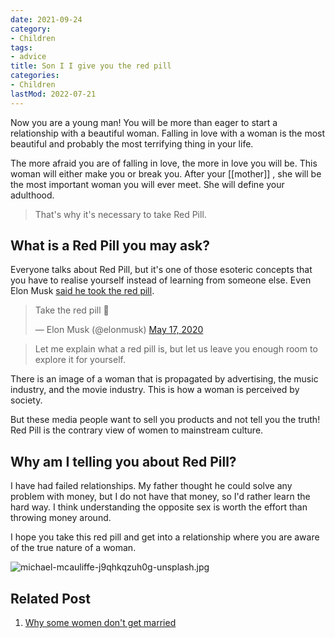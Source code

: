```yaml
---
date: 2021-09-24
category:
- Children
tags:
- advice
title: Son I I give you the red pill
categories:
- Children
lastMod: 2022-07-21
---
```

Now you are a young man! You will be more than eager to start a relationship with a beautiful woman. Falling in love with a woman is the most beautiful and probably the most terrifying thing in your life. 

The more afraid you are of falling in love, the more in love you will be. This woman will either make you or break you. After your [[mother]] , she will be the most important woman you will ever meet. She will define your adulthood. 

> That's why it's necessary to take Red Pill.
## What is a Red Pill you may ask?

Everyone talks about Red Pill, but it's one of those esoteric concepts that you have to realise yourself instead of learning from someone else. Even Elon Musk [said he took the red pill](https://twitter.com/elonmusk/status/1262076474565242880?lang=en). 

<blockquote class="twitter-tweet"><p lang="en" dir="ltr">Take the red pill 🌹</p>&mdash; Elon Musk (@elonmusk) <a href="https://twitter.com/elonmusk/status/1262076474565242880?ref_src=twsrc%5Etfw">May 17, 2020</a></blockquote> <script async src="https://platform.twitter.com/widgets.js" charset="utf-8"></script>

> Let me explain what a red pill is, but let us leave you enough room to explore it for yourself. 

There is an image of a woman that is propagated by advertising, the music industry, and the movie industry. This is how a woman is perceived by society. 

But these media people want to sell you products and not tell you the truth! Red Pill is the contrary view of women to mainstream culture.

## Why am I telling you about Red Pill?

I have had failed relationships. My father thought he could solve any problem with money, but I do not have that money, so I'd rather learn the hard way. I think understanding the opposite sex is worth the effort than throwing money around. 

I hope you take this red pill and get into a relationship where you are aware of the true nature of a woman.

![michael-mcauliffe-j9qhkqzuh0g-unsplash.jpg](https://manojnayak.mataroa.blog/images/c00cf290.jpeg)

## Related Post
1. [Why some women don't get married](https://manojnayak.com/posts/why-some-women-dont-get-married/)
